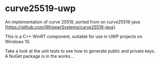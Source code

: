 # curve25519-uwp
An implementation of curve 25519, ported from on curve25519-java [https://github.com/WhisperSystems/curve25519-java].

This is a C++ WinRT component, suitable for use in UWP projects on Windows 10.

Take a look at the unit tests to see how to generate public and private keys. A NuGet package is in the works...